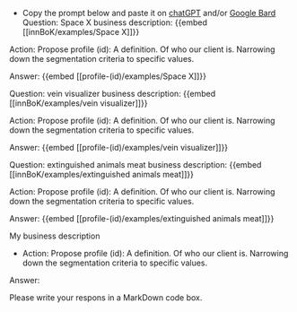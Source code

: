 - Copy the prompt below and paste it on [chatGPT](https://chat.openai.com) and/or [Google Bard](https://bard.google.com/chat)
Question: Space X business description:
{{embed [[innBoK/examples/Space X]]}}

Action: Propose profile (id): A definition. Of who our client is. Narrowing down the segmentation criteria to specific values.

Answer:
{{embed [[profile-(id)/examples/Space X]]}}

Question: vein visualizer business description:
{{embed [[innBoK/examples/vein visualizer]]}}

Action: Propose profile (id): A definition. Of who our client is. Narrowing down the segmentation criteria to specific values.

Answer:
{{embed [[profile-(id)/examples/vein visualizer]]}}

Question: extinguished animals meat business description:
{{embed [[innBoK/examples/extinguished animals meat]]}}

Action: Propose profile (id): A definition. Of who our client is. Narrowing down the segmentation criteria to specific values.

Answer:
{{embed [[profile-(id)/examples/extinguished animals meat]]}}



My business description

<CONTEXT>

- Action:
Propose profile (id): A definition. Of who our client is. Narrowing down the segmentation criteria to specific values.

Answer:

Please write your respons in a MarkDown code box.




